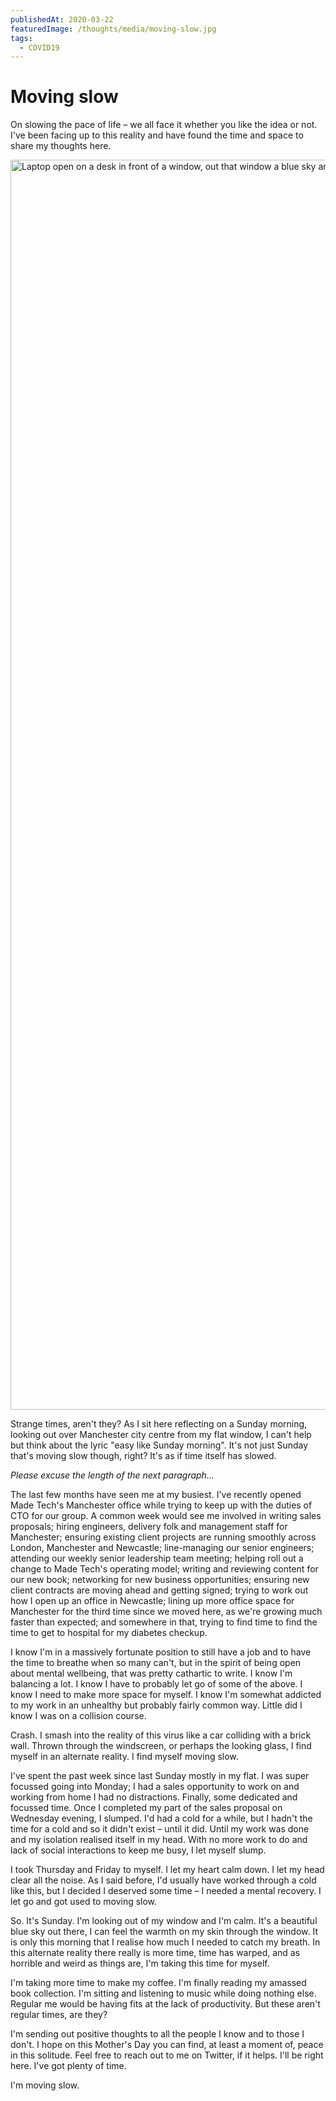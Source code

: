 ```yaml
---
publishedAt: 2020-03-22
featuredImage: /thoughts/media/moving-slow.jpg
tags:
  - COVID19
---
```


# <span class="larger">Moving slow</span>

On slowing the pace of life – we all face it whether you like the idea or not. I've been facing up to this reality and have found the time and space to share my thoughts here.

<p><img src="/thoughts/media/moving-slow.jpg" alt="Laptop open on a desk in front of a window, out that window a blue sky and Manchester skyline" width="3000" height="2000" class="ratio-3-2" /></p>

Strange times, aren't they? As I sit here reflecting on a Sunday morning, looking out over Manchester city centre from my flat window, I can't help but think about the lyric "easy like Sunday morning". It's not just Sunday that's moving slow though, right? It's as if time itself has slowed.

_Please excuse the length of the next paragraph..._

The last few months have seen me at my busiest. I've recently opened Made Tech's Manchester office while trying to keep up with the duties of CTO for our group. A common week would see me involved in writing sales proposals; hiring engineers, delivery folk and management staff for Manchester; ensuring existing client projects are running smoothly across London, Manchester and Newcastle; line-managing our senior engineers; attending our weekly senior leadership team meeting; helping roll out a change to Made Tech's operating model; writing and reviewing content for our new book; networking for new business opportunities; ensuring new client contracts are moving ahead and getting signed; trying to work out how I open up an office in Newcastle; lining up more office space for Manchester for the third time since we moved here, as we're growing much faster than expected; and somewhere in that, trying to find time to find the time to get to hospital for my diabetes checkup.

I know I'm in a massively fortunate position to still have a job and to have the time to breathe when so many can't, but in the spirit of being open about mental wellbeing, that was pretty cathartic to write. I know I'm balancing a lot. I know I have to probably let go of some of the above. I know I need to make more space for myself. I know I'm somewhat addicted to my work in an unhealthy but probably fairly common way. Little did I know I was on a collision course.

Crash. I smash into the reality of this virus like a car colliding with a brick wall. Thrown through the windscreen, or perhaps the looking glass, I find myself in an alternate reality. I find myself moving slow.

I've spent the past week since last Sunday mostly in my flat. I was super focussed going into Monday; I had a sales opportunity to work on and working from home I had no distractions. Finally, some dedicated and focussed time. Once I completed my part of the sales proposal on Wednesday evening, I slumped. I'd had a cold for a while, but I hadn't the time for a cold and so it didn't exist – until it did. Until my work was done and my isolation realised itself in my head. With no more work to do and lack of social interactions to keep me busy, I let myself slump.

I took Thursday and Friday to myself. I let my heart calm down. I let my head clear all the noise. As I said before, I'd usually have worked through a cold like this, but I decided I deserved some time – I needed a mental recovery. I let go and got used to moving slow.

So. It's Sunday. I'm looking out of my window and I'm calm. It's a beautiful blue sky out there, I can feel the warmth on my skin through the window. It is only this morning that I realise how much I needed to catch my breath. In this alternate reality there really is more time, time has warped, and as horrible and weird as things are, I'm taking this time for myself.

I'm taking more time to make my coffee. I'm finally reading my amassed book collection. I'm sitting and listening to music while doing nothing else. Regular me would be having fits at the lack of productivity. But these aren't regular times, are they?

I'm sending out positive thoughts to all the people I know and to those I don't. I hope on this Mother's Day you can find, at least a moment of, peace in this solitude. Feel free to reach out to me on Twitter, if it helps. I'll be right here. I've got plenty of time.

I'm moving slow.
